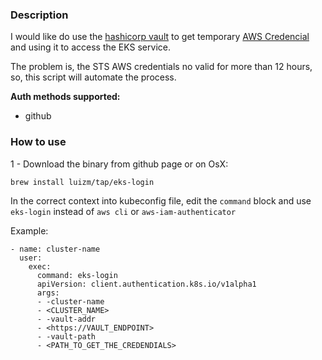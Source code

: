 ### Description

I would like do use the [hashicorp vault](https://www.vaultproject.io/docs/secrets/aws/index.html) to get temporary [AWS Credencial](https://www.vaultproject.io/docs/secrets/aws/index.html) and using it to access the EKS service.

The problem is, the STS AWS credentials no valid for more than 12 hours, so, this script will automate the process.

**Auth methods supported:**

- github

### How to use

1 - Download the binary from github page or on OsX:

```
brew install luizm/tap/eks-login
```

In the correct context into kubeconfig file, edit the `command` block and use `eks-login` instead of `aws cli` or `aws-iam-authenticator`

Example:

```
- name: cluster-name
  user:
    exec:
      command: eks-login
      apiVersion: client.authentication.k8s.io/v1alpha1
      args:
      - -cluster-name
      - <CLUSTER_NAME>
      - -vault-addr
      - <https://VAULT_ENDPOINT>
      - -vault-path
      - <PATH_TO_GET_THE_CREDENDIALS>
```
